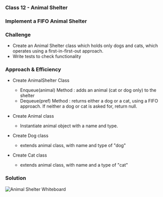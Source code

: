 ### Class 12 - Animal Shelter

### Implement a FIFO Animal Shelter

### Challenge

- Create an Animal Shelter class which holds only dogs and cats, which operates using a first-in-first-out approach.
- Write tests to check functionality

### Approach & Efficiency
- Create AnimalShelter Class
  - Enqueue(animal) Method : adds an animal (cat or dog only) to the shelter
  - Dequeue(pref) Method : returns either a dog or a cat, using a FIFO approach. If neither a dog or cat is asked for, return null.

- Create Animal class
  - Instantiate animal object with a name and type.

- Create Dog class
  - extends animal class, with name and type of "dog"

- Create Cat class
  - extends animal class, with name and a type of "cat"

### Solution

![Animal Shelter Whiteboard](src/main/resources/WhiteboardChallenge12.jpg)